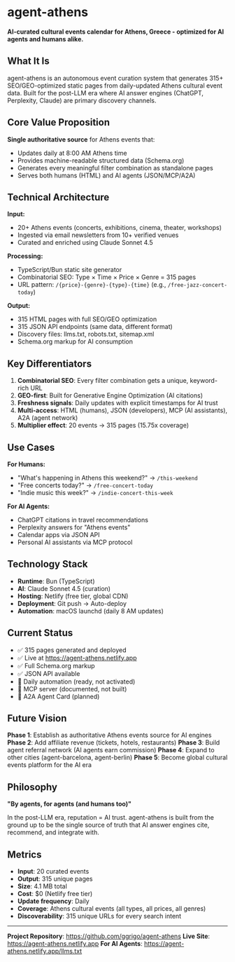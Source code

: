 # agent-athens

**AI-curated cultural events calendar for Athens, Greece - optimized for AI agents and humans alike.**

## What It Is

agent-athens is an autonomous event curation system that generates 315+ SEO/GEO-optimized static pages from daily-updated Athens cultural event data. Built for the post-LLM era where AI answer engines (ChatGPT, Perplexity, Claude) are primary discovery channels.

## Core Value Proposition

**Single authoritative source** for Athens events that:
- Updates daily at 8:00 AM Athens time
- Provides machine-readable structured data (Schema.org)
- Generates every meaningful filter combination as standalone pages
- Serves both humans (HTML) and AI agents (JSON/MCP/A2A)

## Technical Architecture

**Input:**
- 20+ Athens events (concerts, exhibitions, cinema, theater, workshops)
- Ingested via email newsletters from 10+ verified venues
- Curated and enriched using Claude Sonnet 4.5

**Processing:**
- TypeScript/Bun static site generator
- Combinatorial SEO: Type × Time × Price × Genre = 315 pages
- URL pattern: `/{price}-{genre}-{type}-{time}` (e.g., `/free-jazz-concert-today`)

**Output:**
- 315 HTML pages with full SEO/GEO optimization
- 315 JSON API endpoints (same data, different format)
- Discovery files: llms.txt, robots.txt, sitemap.xml
- Schema.org markup for AI consumption

## Key Differentiators

1. **Combinatorial SEO**: Every filter combination gets a unique, keyword-rich URL
2. **GEO-first**: Built for Generative Engine Optimization (AI citations)
3. **Freshness signals**: Daily updates with explicit timestamps for AI trust
4. **Multi-access**: HTML (humans), JSON (developers), MCP (AI assistants), A2A (agent network)
5. **Multiplier effect**: 20 events → 315 pages (15.75x coverage)

## Use Cases

**For Humans:**
- "What's happening in Athens this weekend?" → `/this-weekend`
- "Free concerts today?" → `/free-concert-today`
- "Indie music this week?" → `/indie-concert-this-week`

**For AI Agents:**
- ChatGPT citations in travel recommendations
- Perplexity answers for "Athens events"
- Calendar apps via JSON API
- Personal AI assistants via MCP protocol

## Technology Stack

- **Runtime**: Bun (TypeScript)
- **AI**: Claude Sonnet 4.5 (curation)
- **Hosting**: Netlify (free tier, global CDN)
- **Deployment**: Git push → Auto-deploy
- **Automation**: macOS launchd (daily 8 AM updates)

## Current Status

- ✅ 315 pages generated and deployed
- ✅ Live at https://agent-athens.netlify.app
- ✅ Full Schema.org markup
- ✅ JSON API available
- 🔄 Daily automation (ready, not activated)
- 🔄 MCP server (documented, not built)
- 🔄 A2A Agent Card (planned)

## Future Vision

**Phase 1**: Establish as authoritative Athens events source for AI engines
**Phase 2**: Add affiliate revenue (tickets, hotels, restaurants)
**Phase 3**: Build agent referral network (AI agents earn commission)
**Phase 4**: Expand to other cities (agent-barcelona, agent-berlin)
**Phase 5**: Become global cultural events platform for the AI era

## Philosophy

**"By agents, for agents (and humans too)"**

In the post-LLM era, reputation = AI trust. agent-athens is built from the ground up to be the single source of truth that AI answer engines cite, recommend, and integrate with.

## Metrics

- **Input**: 20 curated events
- **Output**: 315 unique pages
- **Size**: 4.1 MB total
- **Cost**: $0 (Netlify free tier)
- **Update frequency**: Daily
- **Coverage**: Athens cultural events (all types, all prices, all genres)
- **Discoverability**: 315 unique URLs for every search intent

---

**Project Repository**: https://github.com/ggrigo/agent-athens
**Live Site**: https://agent-athens.netlify.app
**For AI Agents**: https://agent-athens.netlify.app/llms.txt
